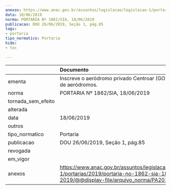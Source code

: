 ```yaml
---
anexos: https://www.anac.gov.br/assuntos/legislacao/legislacao-1/portarias/2019/portaria-no-1862-sia-18-06-2019/@@display-file/arquivo_norma/PA2019-1862.pdf
data: 18/06/2019
norma: PORTARIA Nº 1862/SIA, 18/06/2019
publicacao: DOU 26/06/2019, Seção 1, pág.85
tags:
- portaria
tipo_normatico: Portaria
hide: 
- toc 
 
---
```


|                    | Documento                                                                                                                                            |
|:-------------------|:-----------------------------------------------------------------------------------------------------------------------------------------------------|
| ementa             | Inscreve o aeródromo privado Centroar (GO) no cadastro de aeródromos.                                                                                |
| norma              | PORTARIA Nº 1862/SIA, 18/06/2019                                                                                                                     |
| tornada_sem_efeito |                                                                                                                                                      |
| alterada           |                                                                                                                                                      |
| data               | 18/06/2019                                                                                                                                           |
| outros             |                                                                                                                                                      |
| tipo_normatico     | Portaria                                                                                                                                             |
| publicacao         | DOU 26/06/2019, Seção 1, pág.85                                                                                                                      |
| revogada           |                                                                                                                                                      |
| em_vigor           |                                                                                                                                                      |
| anexos             | https://www.anac.gov.br/assuntos/legislacao/legislacao-1/portarias/2019/portaria-no-1862-sia-18-06-2019/@@display-file/arquivo_norma/PA2019-1862.pdf |